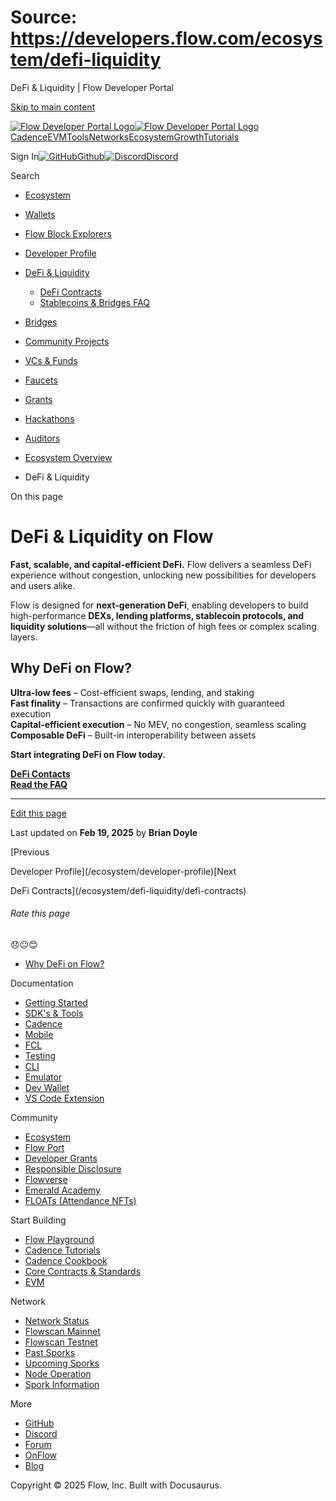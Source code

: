 # Source: https://developers.flow.com/ecosystem/defi-liquidity

DeFi & Liquidity | Flow Developer Portal



[Skip to main content](#__docusaurus_skipToContent_fallback)

[![Flow Developer Portal Logo](/img/flow-docs-logo-dark.png)![Flow Developer Portal Logo](/img/flow-docs-logo-light.png)](/)[Cadence](/build/flow)[EVM](/evm/about)[Tools](/tools/flow-cli)[Networks](/networks/flow-networks)[Ecosystem](/ecosystem)[Growth](/growth)[Tutorials](/tutorials)

Sign In[![GitHub]()Github](https://github.com/onflow)[![Discord]()Discord](https://discord.gg/flow)

Search

* [Ecosystem](/ecosystem)
* [Wallets](/ecosystem/wallets)
* [Flow Block Explorers](/ecosystem/block-explorers)
* [Developer Profile](/ecosystem/developer-profile)
* [DeFi & Liquidity](/ecosystem/defi-liquidity)

  + [DeFi Contracts](/ecosystem/defi-liquidity/defi-contracts)
  + [Stablecoins & Bridges FAQ](/ecosystem/defi-liquidity/faq)
* [Bridges](/ecosystem/bridges)
* [Community Projects](/ecosystem/projects)
* [VCs & Funds](/ecosystem/vcs-and-funds)
* [Faucets](/ecosystem/faucets)
* [Grants](/ecosystem/grants)
* [Hackathons](/ecosystem/hackathons)
* [Auditors](/ecosystem/auditors)
* [Ecosystem Overview](/ecosystem/overview)

* DeFi & Liquidity

On this page

# DeFi & Liquidity on Flow

**Fast, scalable, and capital-efficient DeFi.** Flow delivers a seamless DeFi experience without congestion, unlocking new possibilities for developers and users alike.

Flow is designed for **next-generation DeFi**, enabling developers to build high-performance **DEXs, lending platforms, stablecoin protocols, and liquidity solutions**—all without the friction of high fees or complex scaling layers.

## Why DeFi on Flow?[​](#why-defi-on-flow "Direct link to Why DeFi on Flow?")

**Ultra-low fees** – Cost-efficient swaps, lending, and staking  
**Fast finality** – Transactions are confirmed quickly with guaranteed execution  
**Capital-efficient execution** – No MEV, no congestion, seamless scaling  
**Composable DeFi** – Built-in interoperability between assets

**Start integrating DeFi on Flow today.**

**[DeFi Contacts](/ecosystem/defi-liquidity/defi-contracts)**  
**[Read the FAQ](/ecosystem/defi-liquidity/faq)**

---

[Edit this page](https://github.com/onflow/docs/tree/main/docs/ecosystem/defi-liquidity/index.md)

Last updated on **Feb 19, 2025** by **Brian Doyle**

[Previous

Developer Profile](/ecosystem/developer-profile)[Next

DeFi Contracts](/ecosystem/defi-liquidity/defi-contracts)

###### Rate this page

😞😐😊

* [Why DeFi on Flow?](#why-defi-on-flow)

Documentation

* [Getting Started](/build/getting-started/contract-interaction)
* [SDK's & Tools](/tools)
* [Cadence](https://cadence-lang.org/docs/)
* [Mobile](/build/guides/mobile/overview)
* [FCL](/tools/clients/fcl-js)
* [Testing](/build/smart-contracts/testing)
* [CLI](/tools/flow-cli)
* [Emulator](/tools/emulator)
* [Dev Wallet](https://github.com/onflow/fcl-dev-wallet)
* [VS Code Extension](/tools/vscode-extension)

Community

* [Ecosystem](/ecosystem)
* [Flow Port](https://port.onflow.org/)
* [Developer Grants](https://github.com/onflow/developer-grants)
* [Responsible Disclosure](https://flow.com/flow-responsible-disclosure)
* [Flowverse](https://www.flowverse.co/)
* [Emerald Academy](https://academy.ecdao.org/)
* [FLOATs (Attendance NFTs)](https://floats.city/)

Start Building

* [Flow Playground](https://play.flow.com/)
* [Cadence Tutorials](https://cadence-lang.org/docs/tutorial/first-steps)
* [Cadence Cookbook](https://open-cadence.onflow.org)
* [Core Contracts & Standards](/build/core-contracts)
* [EVM](/evm/about)

Network

* [Network Status](https://status.onflow.org/)
* [Flowscan Mainnet](https://flowdscan.io/)
* [Flowscan Testnet](https://testnet.flowscan.io/)
* [Past Sporks](/networks/node-ops/node-operation/past-sporks)
* [Upcoming Sporks](/networks/node-ops/node-operation/upcoming-sporks)
* [Node Operation](/networks/node-ops)
* [Spork Information](/networks/node-ops/node-operation/spork)

More

* [GitHub](https://github.com/onflow)
* [Discord](https://discord.gg/flow)
* [Forum](https://forum.onflow.org/)
* [OnFlow](https://onflow.org/)
* [Blog](https://flow.com/blog)

Copyright © 2025 Flow, Inc. Built with Docusaurus.